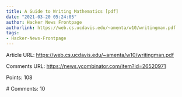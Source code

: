 ```yaml
---
title: A Guide to Writing Mathematics [pdf]
date: "2021-03-20 05:24:05"
author: Hacker News Frontpage
authorlink: https://web.cs.ucdavis.edu/~amenta/w10/writingman.pdf
tags:
- Hacker-News-Frontpage
---
```


<p>Article URL: <a href="https://web.cs.ucdavis.edu/~amenta/w10/writingman.pdf">https://web.cs.ucdavis.edu/~amenta/w10/writingman.pdf</a></p>
<p>Comments URL: <a href="https://news.ycombinator.com/item?id=26520971">https://news.ycombinator.com/item?id=26520971</a></p>
<p>Points: 108</p>
<p># Comments: 10</p>
